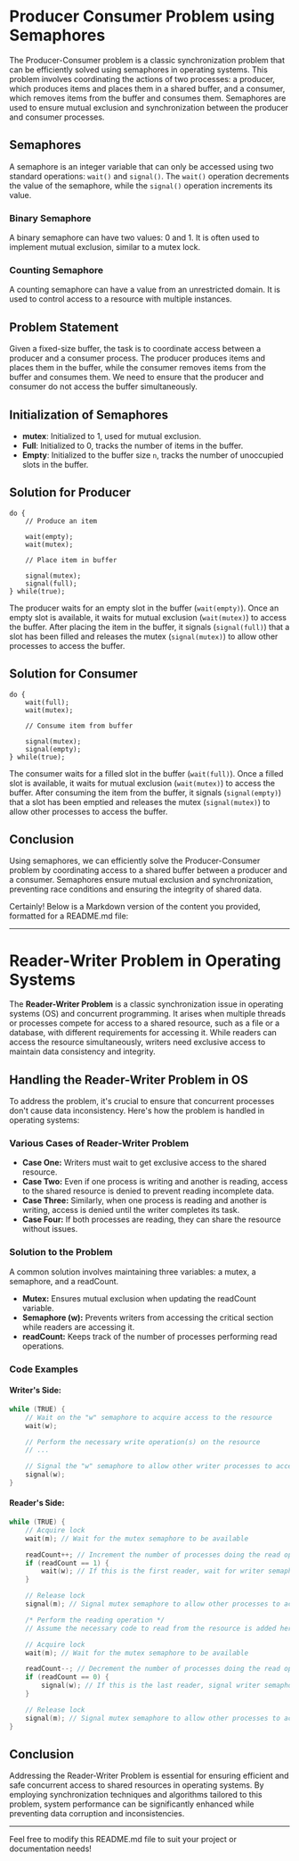 # Producer Consumer Problem using Semaphores

The Producer-Consumer problem is a classic synchronization problem that can be efficiently solved using semaphores in operating systems. This problem involves coordinating the actions of two processes: a producer, which produces items and places them in a shared buffer, and a consumer, which removes items from the buffer and consumes them. Semaphores are used to ensure mutual exclusion and synchronization between the producer and consumer processes.

## Semaphores

A semaphore is an integer variable that can only be accessed using two standard operations: `wait()` and `signal()`. The `wait()` operation decrements the value of the semaphore, while the `signal()` operation increments its value.

### Binary Semaphore

A binary semaphore can have two values: 0 and 1. It is often used to implement mutual exclusion, similar to a mutex lock.

### Counting Semaphore

A counting semaphore can have a value from an unrestricted domain. It is used to control access to a resource with multiple instances.

## Problem Statement

Given a fixed-size buffer, the task is to coordinate access between a producer and a consumer process. The producer produces items and places them in the buffer, while the consumer removes items from the buffer and consumes them. We need to ensure that the producer and consumer do not access the buffer simultaneously.

## Initialization of Semaphores

- **mutex**: Initialized to 1, used for mutual exclusion.
- **Full**: Initialized to 0, tracks the number of items in the buffer.
- **Empty**: Initialized to the buffer size `n`, tracks the number of unoccupied slots in the buffer.

## Solution for Producer

```plaintext
do {
    // Produce an item
    
    wait(empty);
    wait(mutex);
    
    // Place item in buffer
    
    signal(mutex);
    signal(full);
} while(true);
```

The producer waits for an empty slot in the buffer (`wait(empty)`). Once an empty slot is available, it waits for mutual exclusion (`wait(mutex)`) to access the buffer. After placing the item in the buffer, it signals (`signal(full)`) that a slot has been filled and releases the mutex (`signal(mutex)`) to allow other processes to access the buffer.

## Solution for Consumer

```plaintext
do {
    wait(full);
    wait(mutex);
    
    // Consume item from buffer
    
    signal(mutex);
    signal(empty);
} while(true);
```

The consumer waits for a filled slot in the buffer (`wait(full)`). Once a filled slot is available, it waits for mutual exclusion (`wait(mutex)`) to access the buffer. After consuming the item from the buffer, it signals (`signal(empty)`) that a slot has been emptied and releases the mutex (`signal(mutex)`) to allow other processes to access the buffer.

## Conclusion

Using semaphores, we can efficiently solve the Producer-Consumer problem by coordinating access to a shared buffer between a producer and a consumer. Semaphores ensure mutual exclusion and synchronization, preventing race conditions and ensuring the integrity of shared data.


Certainly! Below is a Markdown version of the content you provided, formatted for a README.md file:

---

# Reader-Writer Problem in Operating Systems

The **Reader-Writer Problem** is a classic synchronization issue in operating systems (OS) and concurrent programming. It arises when multiple threads or processes compete for access to a shared resource, such as a file or a database, with different requirements for accessing it. While readers can access the resource simultaneously, writers need exclusive access to maintain data consistency and integrity.

## Handling the Reader-Writer Problem in OS

To address the problem, it's crucial to ensure that concurrent processes don't cause data inconsistency. Here's how the problem is handled in operating systems:

### Various Cases of Reader-Writer Problem

- **Case One:** Writers must wait to get exclusive access to the shared resource.
- **Case Two:** Even if one process is writing and another is reading, access to the shared resource is denied to prevent reading incomplete data.
- **Case Three:** Similarly, when one process is reading and another is writing, access is denied until the writer completes its task.
- **Case Four:** If both processes are reading, they can share the resource without issues.

### Solution to the Problem

A common solution involves maintaining three variables: a mutex, a semaphore, and a readCount.

- **Mutex:** Ensures mutual exclusion when updating the readCount variable.
- **Semaphore (w):** Prevents writers from accessing the critical section while readers are accessing it.
- **readCount:** Keeps track of the number of processes performing read operations.

### Code Examples

#### Writer's Side:

```c
while (TRUE) {
    // Wait on the "w" semaphore to acquire access to the resource
    wait(w);

    // Perform the necessary write operation(s) on the resource
    // ...

    // Signal the "w" semaphore to allow other writer processes to access the resource
    signal(w);
}
```

#### Reader's Side:

```c
while (TRUE) {
    // Acquire lock
    wait(m); // Wait for the mutex semaphore to be available

    readCount++; // Increment the number of processes doing the read operation
    if (readCount == 1) {
        wait(w); // If this is the first reader, wait for writer semaphore to be available
    }

    // Release lock
    signal(m); // Signal mutex semaphore to allow other processes to access the critical section

    /* Perform the reading operation */
    // Assume the necessary code to read from the resource is added here

    // Acquire lock
    wait(m); // Wait for the mutex semaphore to be available

    readCount--; // Decrement the number of processes doing the read operation
    if (readCount == 0) {
        signal(w); // If this is the last reader, signal writer semaphore to allow writer processes to access the critical section
    }

    // Release lock
    signal(m); // Signal mutex semaphore to allow other processes to access the critical section
}
```

## Conclusion

Addressing the Reader-Writer Problem is essential for ensuring efficient and safe concurrent access to shared resources in operating systems. By employing synchronization techniques and algorithms tailored to this problem, system performance can be significantly enhanced while preventing data corruption and inconsistencies.

---

Feel free to modify this README.md file to suit your project or documentation needs!

